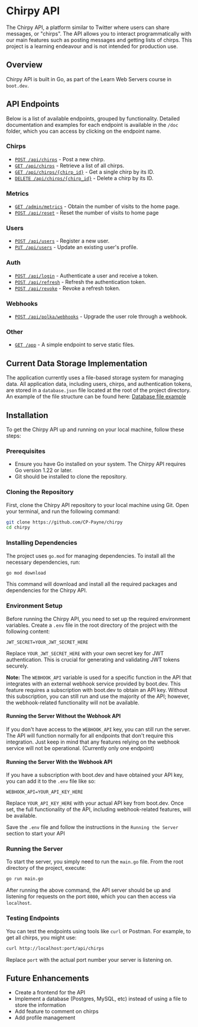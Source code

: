 
# Chirpy API

The Chirpy API, a platform similar to Twitter where users can share messages, or "chirps". The API allows you to interact programmatically with our main features such as posting messages and getting lists of chirps. This project is a learning endeavour and is not intended for production use.


## Overview
Chirpy API is built in Go, as part of the Learn Web Servers course in `boot.dev`.

## API Endpoints

Below is a list of available endpoints, grouped by functionality. Detailed documentation and examples for each endpoint is available in the `/doc` folder, which you can access by clicking on the endpoint name.

### Chirps
- [`POST /api/chirps`](./docs/chirps/createChirp.md) - Post a new chirp.
- [`GET /api/chirps`](./docs/chirps/getChirps.md) - Retrieve a list of all chirps.
- [`GET /api/chirps/{chirp_id}`](./docs/chirps/getChirpByID.md) - Get a single chirp by its ID.
- [`DELETE /api/chirps/{chirp_id}`](./docs/chirps/deleteChirp.md) - Delete a chirp by its ID.

### Metrics

- [`GET /admin/metrics`](./docs/metrics/getMetrics.md) - Obtain the number of visits to the home page.
- [`POST /api/reset`](./docs/metrics/resetMetrics.md) - Reset the number of visits to home page

### Users

- [`POST /api/users`](./docs/users/createUser.md) - Register a new user.
- [`PUT /api/users`](./docs/users/updateUser.md) - Update an existing user's profile.

### Auth

- [`POST /api/login`](./docs/auth/login.md) - Authenticate a user and receive a token.
- [`POST /api/refresh`](./docs/auth/refreshToken.md) - Refresh the authentication token.
- [`POST /api/revoke`](./docs/auth/revokeRefreshToken.md) - Revoke a refresh token.

### Webhooks

- [`POST /api/polka/webhooks`](./docs/webhooks/upgradeUser.md) - Upgrade the user role through a webhook.

### Other
- [`GET /app`](./docs/other/servingFiles.md) - A simple endpoint to serve static files.

## Current Data Storage Implementation

The application currently uses a file-based storage system for managing data. All application data, including users, chirps, and authentication tokens, are stored in a `database.json` file located at the root of the project directory.  An example of the file structure can be found here: [Database file example](./docs/databaseExample/databaseExample.md)

## Installation

To get the Chirpy API up and running on your local machine, follow these steps:

### Prerequisites

- Ensure you have Go installed on your system. The Chirpy API requires Go version 1.22 or later.
- Git should be installed to clone the repository.

### Cloning the Repository

First, clone the Chirpy API repository to your local machine using Git. Open your terminal, and run the following command:

```bash
git clone https://github.com/CP-Payne/chirpy
cd chirpy
```
### Installing Dependencies
The project uses `go.mod` for managing dependencies. To install all the necessary dependencies, run:

```bash
go mod download
```

This command will download and install all the required packages and dependencies for the Chirpy API.

### Environment Setup

Before running the Chirpy API, you need to set up the required environment variables. Create a `.env` file in the root directory of the project with the following content:

```plaintext
JWT_SECRET=YOUR_JWT_SECRET_HERE
````
Replace `YOUR_JWT_SECRET_HERE` with your own secret key for JWT authentication. This is crucial for generating and validating JWT tokens securely.

**Note:** The `WEBHOOK_API` variable is used for a specific function in the API that integrates with an external webhook service provided by boot.dev. This feature requires a subscription with boot.dev to obtain an API key. Without this subscription, you can still run and use the majority of the API; however, the webhook-related functionality will not be available.

#### Running the Server Without the Webhook API

If you don't have access to the `WEBHOOK_API` key, you can still run the server. The API will function normally for all endpoints that don't require this integration. Just keep in mind that any features relying on the webhook service will not be operational. (Currently only one endpoint)

#### Running the Server With the Webhook API

If you have a subscription with boot.dev and have obtained your API key, you can add it to the `.env` file like so:

```plaintext
WEBHOOK_API=YOUR_API_KEY_HERE
```
Replace `YOUR_API_KEY_HERE` with your actual API key from boot.dev. Once set, the full functionality of the API, including webhook-related features, will be available.

Save the `.env` file and follow the instructions in the `Running the Server` section to start your API
### Running the Server

To start the server, you simply need to run the `main.go` file. From the root directory of the project, execute:

```bash
go run main.go
```


After running the above command, the API server should be up and listening for requests on the port `8080`, which you can then access via `localhost`.

### Testing Endpoints

You can test the endpoints using tools like `curl` or Postman. For example, to get all chirps, you might use:

```bash
curl http://localhost:port/api/chirps
```

Replace `port` with the actual port number your server is listening on.

## Future Enhancements

- Create a frontend for the API
- Implement a database (Postgres, MySQL, etc) instead of using a file to store the information
- Add feature to comment on chirps
- Add profile management